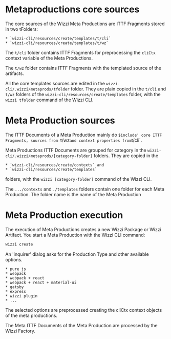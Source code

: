 # Metaproductions core sources
The core sources of the Wizzi Meta Productions are ITTF Fragments stored in two tFolders:

    * `wizzi-cli/resources/create/templates/t/cli` 
    * `wizzi-cli/resources/create/templates/t/wz` 
The `t/cli` folder contains ITTF Fragments for preprocessing the `cliCtx` context variable of the Meta Productions.

The `t/wz` folder contains ITTF Fragments with the templated source of the artifacts.

All the core templates sources are edited in the `wizzi-cli/.wizzi/metaprods/tfolder` folder. They are plain copied in the `t/cli` and `t/wz` folders of the `wizzi-cli/resources/create/templates` folder, with the `wizzi tfolder` command of the Wizzi CLI.

# Meta Production sources
The ITTF Documents of a Meta Production mainly do `$include' core ITTF Fragments, sources from `t/wz` and context properties from `t/cli`.

Meta Productions ITTF Documents are grouped for category in the `wizzi-cli/.wizzi/metaprods/[category-folder]` folders. They are copied in the

    * `wizzi-cli/resources/create/contexts` and 
    * `wizzi-cli/resources/create/templates` 
folders, with the `wizzi [category-folder]` command of the Wizzi CLI.

The `.../contexts` and `./templates` folders contain one folder for each Meta Production. The folder name is the name of the Meta Production

# Meta Production execution
The execution of Meta Productions creates a new Wizzi Package or Wizzi Artifact. You start a Meta Production with the Wizzi CLI command:

```sh
wizzi create
```
An 'inquirer' dialog asks for the Production Type and other available options.

    * pure js 
    * webpack 
    * webpack + react 
    * webpack + react + material-ui 
    * gatsby 
    * express 
    * wizzi plugin 
    * ... 
The selected options are preprocessed creating the cliCtx context objects of the meta productions.

The Meta ITTF Documents of the Meta Production are processed by the Wizzi Factory.

